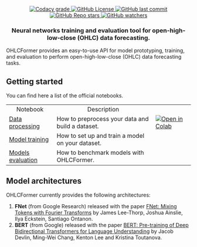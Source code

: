 <p align="center">
    <a href="#">
        <img alt="Codacy grade" src="https://app.codacy.com/project/badge/Grade/c91af6e4013a4adba31c2a3c23b102a0">
    </a>
    <a href="#">
        <img alt="GitHub License" src="https://img.shields.io/github/license/niksyromyatnikov/OHLCFormer">
    </a>
    <a href="#">
       <img alt="GitHub last commit" src="https://img.shields.io/github/last-commit/niksyromyatnikov/OHLCFormer">
    </a>
    <a href="#">
        <img alt="GitHub Repo stars" src="https://img.shields.io/github/stars/niksyromyatnikov/OHLCFormer?style=social">
    </a>
    <a href="#">
       <img alt="GitHub watchers" src="https://img.shields.io/github/watchers/niksyromyatnikov/OHLCFormer?style=social">
    </a>
</p>

<h3 align="center">
    <p>Neural networks training and evaluation tool for open-high-low-close (OHLC) data forecasting.</p>
</h3>
OHLCFormer provides an easy-to-use API for model prototyping, training, and evaluation to perform open-high-low-close (OHLC) data forecasting tasks.

## Getting started
You can find here a list of the official notebooks.

<table>
  <tr>
    <td style="text-align: center;">Notebook</td>
    <td style="text-align: center;">Description</td>
    <td></td>
  </tr>
  <tr>
    <td><a href="https://github.com/niksyromyatnikov/OHLCFormer/blob/master/examples/notebooks/data-processing.ipynb">Data processing</a></td>
    <td>How to preprocess your data and build a dataset.</td>
    <td><a href="https://colab.research.google.com/github/niksyromyatnikov/OHLCFormer/blob/master/examples/notebooks/data-processing.ipynb"><img alt="Open in Colab" src="https://colab.research.google.com/assets/colab-badge.svg"></a></td>
  </tr>
  <tr>
    <td><a href="">Model training</a></td>
    <td>How to set up and train a model on your dataset.</td>
    <td></td>
  </tr>
<tr>
    <td><a href="">Models evaluation</a></td>
    <td>How to benchmark models with OHLCFormer.</td>
    <td></td>
  </tr>
</table>

## Model architectures

OHLCFormer currently provides the following architectures:
1. **FNet** (from Google Research) released with the paper [FNet: Mixing Tokens with Fourier Transforms](https://arxiv.org/abs/2105.03824) by James Lee-Thorp, Joshua Ainslie, Ilya Eckstein, Santiago Ontanon.
2. **BERT** (from Google) released with the paper [BERT: Pre-training of Deep Bidirectional Transformers for Language Understanding](https://arxiv.org/abs/1810.04805) by Jacob Devlin, Ming-Wei Chang, Kenton Lee and Kristina Toutanova.